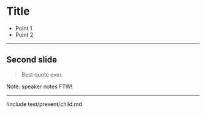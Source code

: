 # Title

* Point 1
* Point 2

---

## Second slide

> Best quote ever.

Note: speaker notes FTW!

---

!include test/prexent/child.md